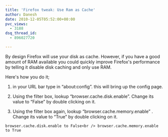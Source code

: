 ```yaml
---
title: 'Firefox tweak: Use Ram as Cache'
author: Danesh
date: 2010-12-05T05:52:00+00:00
pvc_views:
  - 3188
dsq_thread_id:
  - 896027720

---
```

By design Firefox will use your disk as cache. However, if you have a good amount of RAM available you could quickly improve Firefox's performance by telling it disable disk caching and only use RAM.

Here's how you do it;

1. in your URL bar type in &#8220;about:config&#8221;. this will bring up the config page.

2. Using the filter box, lookup &#8220;browser.cache.disk.enable&#8221;. Change its value to &#8220;False&#8221; by double clicking on it.

3. Using the filter box again, lookup &#8220;browser.cache.memory.enable&#8221; . Change its value to &#8220;True&#8221; by double clicking on it.

`browser.cache.disk.enable to False<br />
browser.cache.memory.enable to True`